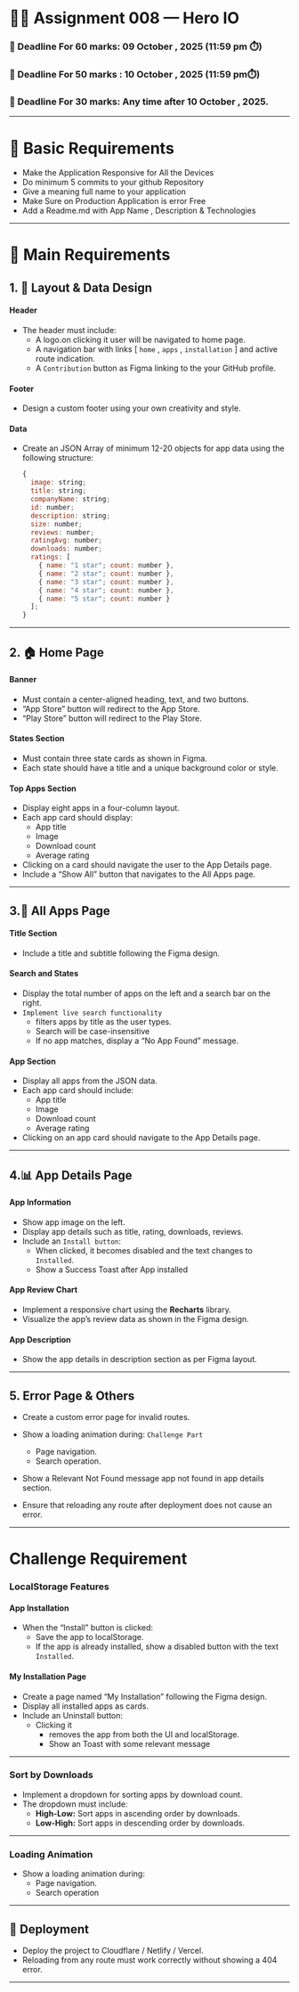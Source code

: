 # 🦸‍♂️ Assignment 008 — Hero IO

### 📅 Deadline For 60 marks: 09 October , 2025 (11:59 pm ⏱️)

### 📅 Deadline For 50 marks : 10 October , 2025 (11:59 pm⏱️)

### 📅 Deadline For 30 marks: Any time after 10 October , 2025.

---

# 🐣 Basic Requirements

- Make the Application Responsive for All the Devices
- Do minimum 5 commits to your github Repository
- Give a meaning full name to your application
- Make Sure on Production Application is error Free
- Add a Readme.md with App Name , Description & Technologies

---

# 🔧 Main Requirements

## 1. 🧱 Layout & Data Design

#### Header

- The header must include:
  - A logo.on clicking it user will be navigated to home page.
  - A navigation bar with links [ `home` , `apps` , `installation` ] and active route indication.
  - A `Contribution` button as Figma linking to the your GitHub profile.

#### Footer

- Design a custom footer using your own creativity and style.

#### Data

- Create an JSON Array of minimum 12-20 objects for app data using the following structure:
  ```js
  {
    image: string;
    title: string;
    companyName: string;
    id: number;
    description: string;
    size: number;
    reviews: number;
    ratingAvg: number;
    downloads: number;
    ratings: [
      { name: "1 star"; count: number },
      { name: "2 star"; count: number },
      { name: "3 star"; count: number },
      { name: "4 star"; count: number },
      { name: "5 star"; count: number }
    ];
  }
  ```

---

## 2. 🏠 Home Page

#### Banner

- Must contain a center-aligned heading, text, and two buttons.
- “App Store” button will redirect to the App Store.
- “Play Store” button will redirect to the Play Store.

#### States Section

- Must contain three state cards as shown in Figma.
- Each state should have a title and a unique background color or style.

#### Top Apps Section

- Display eight apps in a four-column layout.
- Each app card should display:
  - App title
  - Image
  - Download count
  - Average rating
- Clicking on a card should navigate the user to the App Details page.
- Include a “Show All” button that navigates to the All Apps page.

---

## 3.📱 All Apps Page

#### Title Section

- Include a title and subtitle following the Figma design.

#### Search and States

- Display the total number of apps on the left and a search bar on the right.
- `Implement live search functionality`
  - filters apps by title as the user types.
  - Search will be case-insensitive
  - If no app matches, display a “No App Found” message.

#### App Section

- Display all apps from the JSON data.
- Each app card should include:
  - App title
  - Image
  - Download count
  - Average rating
- Clicking on an app card should navigate to the App Details page.

---

## 4.📊 App Details Page

#### App Information

- Show app image on the left.
- Display app details such as title, rating, downloads, reviews.
- Include an `Install button`:
  - When clicked, it becomes disabled and the text changes to `Installed`.
  - Show a Success Toast after App installed

#### App Review Chart

- Implement a responsive chart using the **Recharts** library.
- Visualize the app’s review data as shown in the Figma design.

#### App Description

- Show the app details in description section as per Figma layout.

---

## 5. Error Page & Others

- Create a custom error page for invalid routes.

- Show a loading animation during: `Challenge Part`  

  - Page navigation. 
  - Search operation.

- Show a Relevant Not Found message app not found in app details section.

- Ensure that reloading any route after deployment does not cause an error.

---

# Challenge Requirement

### LocalStorage Features

#### App Installation

- When the “Install” button is clicked:
  - Save the app to localStorage.
  - If the app is already installed, show a disabled button with the text `Installed`.

#### My Installation Page

- Create a page named “My Installation” following the Figma design.
- Display all installed apps as cards.
- Include an Uninstall button:
  - Clicking it
    - removes the app from both the UI and localStorage.
    - Show an Toast with some relevant message

---

### Sort by Downloads

- Implement a dropdown for sorting apps by download count.
- The dropdown must include:
  - **High-Low:** Sort apps in ascending order by downloads.
  - **Low-High:** Sort apps in descending order by downloads.

---

### Loading Animation

- Show a loading animation during: 
  - Page navigation. 
  - Search operation

---

## 🚀 Deployment

- Deploy the project to Cloudflare / Netlify / Vercel.
- Reloading from any route must work correctly without showing a 404 error.

---
